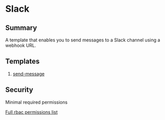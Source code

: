 # Slack

## Summary

A template that enables you to send messages to a Slack channel using a webhook URL.

## Templates

1. [send-message](https://github.com/codefresh-io/argo-hub/blob/main/workflows/slack/versions/0.0.1/docs/send-message.md) 

## Security

Minimal required permissions

[Full rbac permissions list](https://github.com/codefresh-io/argo-hub/blob/main/workflows/slack/versions/0.0.1/rbac.yaml)

